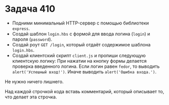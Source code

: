 # Задача 410

* Подними минимальный HTTP-сервер с помощью библиотеки `express`.
* Создай шаблон `login.hbs` с формой для ввода логина (`login`) и пароля (`password`).
* Создай роут `GET /login`, который отдаёт содержимое шаблона `login.hbs`.
* Создай клиентский скрипт `client.js` и пропиши следующую клиентскую логику:
  При нажатии на кнопку формы делается проверка введенного логина.
  Если логин равен `fedor`, то выводить `alert('Успешный вход!')`.
  Иначе выводить `alert('Ошибка входа.')`.

Не нужно ничего лишнего.

Над каждой строчкой кода вставь комментарий, который описывает то, что делает эта строчка.
